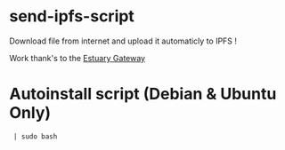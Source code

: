 # send-ipfs-script
 
Download file from internet and upload it automaticly to IPFS !

Work thank's to the [Estuary Gateway](https://estuary.tech/)

# Autoinstall script (Debian & Ubuntu Only)
` | sudo bash`